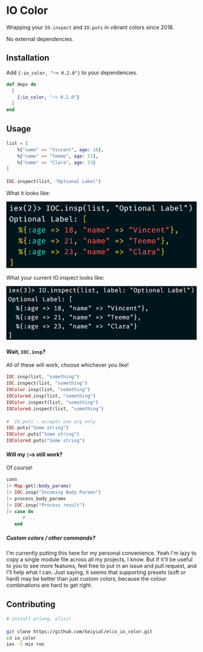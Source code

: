 # IO Color

Wrapping your `IO.inspect` and `IO.puts` in vibrant colors since 2018.

No external dependencies.

## Installation

Add `{:io_color, "~> 0.2.0"}` to your dependencies.

```elixir
def deps do
  [
    {:io_color, "~> 0.2.0"}
  ]
end
```

## Usage

```elixir
list = [
	%{"name" => "Vincent", age: 18},
	%{"name" => "Teemo", age: 21},
	%{"name" => "Clara", age: 23}
]

IOC.inspect(list, "Optional Label")
```

What it looks like:

![](doc_assets/SS.png)

What your current IO.inspect looks like:

![](doc_assets/SS2.png)



#### Wait, ```IOC.insp```?

All of these will work, choose whichever you like!

```elixir
IOC.insp(list, "something")
IOC.inspect(list, "something")
IOColor.insp(list, "something")
IOColored.insp(list, "something")
IOColor.inspect(list, "something")
IOColored.inspect(list, "something")

# `IO.puts`: accepts one arg only
IOC.puts("Some string")
IOColor.puts("Some string")
IOColored.puts("Some string")
```

#### Will my `|>`s still work?

Of course!

```elixir
conn
|> Map.get(:body_params)
|> IOC.insp("Incoming Body Params")
|> process_body_params
|> IOC.insp("Process result")
|> case do
      # ...
   end
```

##### Custom colors / other commands?

I'm currently putting this here for my personal convenience. Yeah I'm lazy to copy a single module file across all my projects, I know. But if it'll be useful to you to see more features, feel free to put in an issue and pull request, and I'll help what I can. Just saying, it seems that supporting presets (soft or hard) may be better than just custom colors, because the colour combinations are hard to get right.



## Contributing

```bash
# install erlang, elixir

git clone https://github.com/Seiyial/elix_io_color.git
cd io_color
iex -S mix run
```





